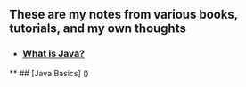 ## These are my notes from various books, tutorials, and my own thoughts


* ### [What is Java?](https://github.com/LukeHeuser/notes/blob/main/Java/what%20is%20Java.md)
** ## [Java Basics] ()

